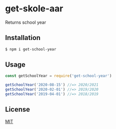 # get-skole-aar

Returns school year

## Installation

```sh
$ npm i get-school-year
```

## Usage

```JavaScript
const getSchoolYear = require('get-school-year')

getSchoolYear('2020-08-15') //=> 2020/2021
getSchoolYear('2020-02-01') //=> 2019/2020
getSchoolYear('2019-04-01') //=> 2018/2019
```

## License

[MIT](LICENSE)